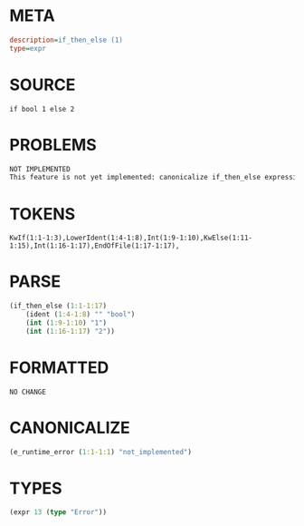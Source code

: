 # META
~~~ini
description=if_then_else (1)
type=expr
~~~
# SOURCE
~~~roc
if bool 1 else 2
~~~
# PROBLEMS
~~~txt
NOT IMPLEMENTED
This feature is not yet implemented: canonicalize if_then_else expression
~~~
# TOKENS
~~~zig
KwIf(1:1-1:3),LowerIdent(1:4-1:8),Int(1:9-1:10),KwElse(1:11-1:15),Int(1:16-1:17),EndOfFile(1:17-1:17),
~~~
# PARSE
~~~clojure
(if_then_else (1:1-1:17)
	(ident (1:4-1:8) "" "bool")
	(int (1:9-1:10) "1")
	(int (1:16-1:17) "2"))
~~~
# FORMATTED
~~~roc
NO CHANGE
~~~
# CANONICALIZE
~~~clojure
(e_runtime_error (1:1-1:1) "not_implemented")
~~~
# TYPES
~~~clojure
(expr 13 (type "Error"))
~~~